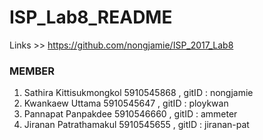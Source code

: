 # ISP_Lab8_README 

Links >> https://github.com/nongjamie/ISP_2017_Lab8

### MEMBER
1. Sathira Kittisukmongkol 5910545868 , gitID : nongjamie
2. Kwankaew Uttama 5910545647 , gitID : ploykwan
3. Pannapat Panpakdee 5910546660 , gitID : ammeter
4. Jiranan Patrathamakul 5910545655 , gitID : jiranan-pat 
